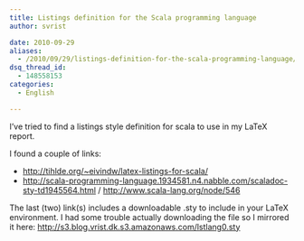 ```yaml
---
title: Listings definition for the Scala programming language
author: svrist

date: 2010-09-29
aliases: 
  - /2010/09/29/listings-definition-for-the-scala-programming-language/
dsq_thread_id:
  - 148558153
categories:
  - English

---
```

I&#8217;ve tried to find a listings style definition for scala to use in my LaTeX report.

I found a couple of links:

  * <http://tihlde.org/~eivindw/latex-listings-for-scala/>
  * <http://scala-programming-language.1934581.n4.nabble.com/scaladoc-sty-td1945564.html> / <http://www.scala-lang.org/node/546>

The last (two) link(s) includes a downloadable .sty to include in your LaTeX environment. I had some trouble actually downloading the file so I mirrored it here: <a href="http://s3.blog.vrist.dk.s3.amazonaws.com/lstlang0.sty" target="_blank">http://s3.blog.vrist.dk.s3.amazonaws.com/lstlang0.sty</a>